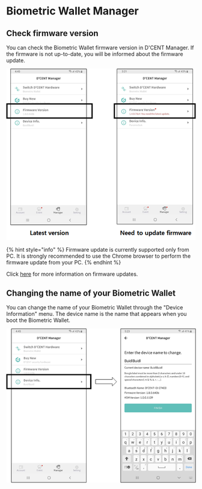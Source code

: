 # Biometric Wallet Manager

## Check firmware version

You can check the Biometric Wallet firmware version in D'CENT Manager. If the firmware is not up-to-date, you will be informed about the firmware update.

<div align="left">

<img src="../../../.gitbook/assets/image (144).png" alt="">

</div>

{% hint style="info" %}
Firmware update is currently supported only from PC. It is strongly recommended to use the Chrome browser to perform the firmware update from your PC.
{% endhint %}

Click [here](../../../biometric-wallet/firmware-update-from-computer/) for more information on firmware updates.

## Changing the name of your Biometric Wallet

You can change the name of your Biometric Wallet through the "Device Information" menu. The device name is the name that appears when you boot the Biometric Wallet.

<div align="left">

<img src="../../../.gitbook/assets/image (180).png" alt="">

</div>
